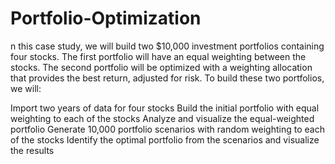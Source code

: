 # Portfolio-Optimization
n this case study, we will build two $10,000 investment portfolios containing four stocks. The first portfolio will have an equal weighting between the stocks. The second portfolio will be optimized with a weighting allocation that provides the best return, adjusted for risk. To build these two portfolios, we will:

Import two years of data for four stocks
Build the initial portfolio with equal weighting to each of the stocks
Analyze and visualize the equal-weighted portfolio
Generate 10,000 portfolio scenarios with random weighting to each of the stocks
Identify the optimal portfolio from the scenarios and visualize the results
